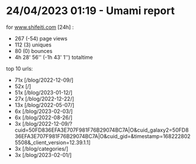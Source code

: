 # 24/04/2023 01:19 - Umami report
for www.shifeiti.com [24h] :

 - 267 (-54) page views
 - 112 (3) uniques
 - 80 (0) bounces
 - 4h 28' 56'' (-1h 43' 1'') totaltime


top 10 urls:
 - 71x [/blog/2022-12-09/]
 - 52x [/]
 - 51x [/blog/2023-01-12/]
 - 27x [/blog/2022-12-22/]
 - 13x [/blog/2022-05-07/]
 - 6x [/blog/2023-02-03/]
 - 6x [/blog/2022-08-26/]
 - 3x [/blog/2022-12-09/?cuid=50FD836EFA3E707F981F76B29074BC7A|O&cuid_galaxy2=50FD836EFA3E707F981F76B29074BC7A|O&cuid_gid=&timestamp=1682228025508&_client_version=12.39.1.1]
 - 3x [/blog/categories/]
 - 3x [/blog/2023-02-01/]


